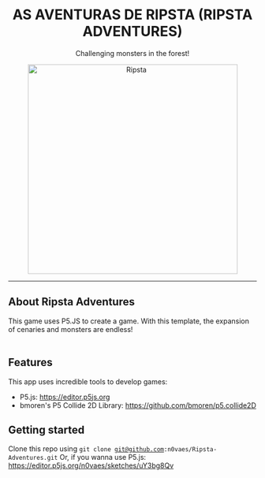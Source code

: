 <h1 align="center">
<br>
AS AVENTURAS DE RIPSTA (RIPSTA ADVENTURES)
</h1>

<p align="center">Challenging monsters in the forest!</p>


<div align="center">
<img src="readme-files/1.gif" alt="Ripsta" height="425">
</div>

<hr />

## About Ripsta Adventures
This game uses P5.JS to create a game. With this template, the expansion of cenaries and monsters are endless!
<br /> <br />

## Features
This app uses incredible tools to develop games:

- P5.js: https://editor.p5js.org
- bmoren's P5 Collide 2D Library: https://github.com/bmoren/p5.collide2D

## Getting started

Clone this repo using <code>git clone git@github.com:n0vaes/Ripsta-Adventures.git</code>
Or, if you wanna use P5.js: https://editor.p5js.org/n0vaes/sketches/uY3bg8Qv
